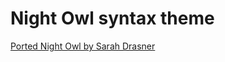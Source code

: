# Night Owl syntax theme

[Ported Night Owl by Sarah Drasner](https://marketplace.visualstudio.com/items?itemName=sdras.night-owl&WT.mc_id=twitter-social-sdras)

